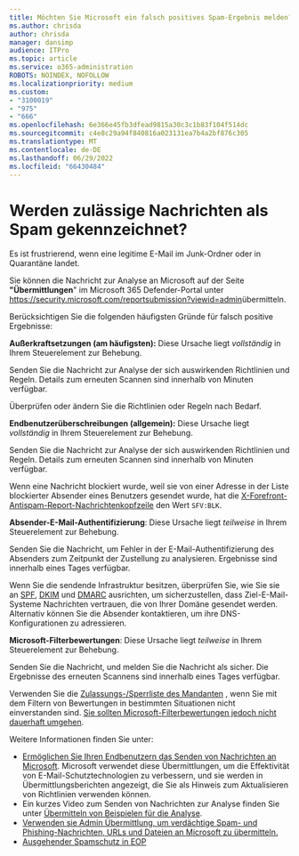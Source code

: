 ```yaml
---
title: Möchten Sie Microsoft ein falsch positives Spam-Ergebnis melden?
ms.author: chrisda
author: chrisda
manager: dansimp
audience: ITPro
ms.topic: article
ms.service: o365-administration
ROBOTS: NOINDEX, NOFOLLOW
ms.localizationpriority: medium
ms.custom:
- "3100019"
- "975"
- "666"
ms.openlocfilehash: 6e366e45fb3dfead9815a30c3c1b83f104f514dc
ms.sourcegitcommit: c4e8c29a94f840816a023131ea7b4a2bf876c305
ms.translationtype: MT
ms.contentlocale: de-DE
ms.lasthandoff: 06/29/2022
ms.locfileid: "66430484"
---
```

# <a name="do-you-have-legitimate-messages-being-marked-as-spam"></a>Werden zulässige Nachrichten als Spam gekennzeichnet?

Es ist frustrierend, wenn eine legitime E-Mail im Junk-Ordner oder in Quarantäne landet.

Sie können die Nachricht zur Analyse an Microsoft auf der Seite **"Übermittlungen**" im Microsoft 365 Defender-Portal unter <https://security.microsoft.com/reportsubmission?viewid=admin>übermitteln.

Berücksichtigen Sie die folgenden häufigsten Gründe für falsch positive Ergebnisse:

**Außerkraftsetzungen (am häufigsten):** Diese Ursache liegt _vollständig_ in Ihrem Steuerelement zur Behebung.

Senden Sie die Nachricht zur Analyse der sich auswirkenden Richtlinien und Regeln. Details zum erneuten Scannen sind innerhalb von Minuten verfügbar.

Überprüfen oder ändern Sie die Richtlinien oder Regeln nach Bedarf.

**Endbenutzerüberschreibungen (allgemein):** Diese Ursache liegt _vollständig_ in Ihrem Steuerelement zur Behebung.

Senden Sie die Nachricht zur Analyse der sich auswirkenden Richtlinien und Regeln. Details zum erneuten Scannen sind innerhalb von Minuten verfügbar.

Wenn eine Nachricht blockiert wurde, weil sie von einer Adresse in der Liste blockierter Absender eines Benutzers gesendet wurde, hat die [X-Forefront-Antispam-Report-Nachrichtenkopfzeile](https://docs.microsoft.com/microsoft-365/security/office-365-security/anti-spam-message-headers#x-forefront-antispam-report-message-header-fields) den Wert `SFV:BLK`.

**Absender-E-Mail-Authentifizierung**: Diese Ursache liegt _teilweise_ in Ihrem Steuerelement zur Behebung.

Senden Sie die Nachricht, um Fehler in der E-Mail-Authentifizierung des Absenders zum Zeitpunkt der Zustellung zu analysieren. Ergebnisse sind innerhalb eines Tages verfügbar.

Wenn Sie die sendende Infrastruktur besitzen, überprüfen Sie, wie Sie sie an [SPF](https://docs.microsoft.com/microsoft-365/security/office-365-security/set-up-spf-in-office-365-to-help-prevent-spoofing), [DKIM](https://docs.microsoft.com/microsoft-365/security/office-365-security/use-dkim-to-validate-outbound-email) und [DMARC](https://docs.microsoft.com/microsoft-365/security/office-365-security/use-dmarc-to-validate-email) ausrichten, um sicherzustellen, dass Ziel-E-Mail-Systeme Nachrichten vertrauen, die von Ihrer Domäne gesendet werden. Alternativ können Sie die Absender kontaktieren, um ihre DNS-Konfigurationen zu adressieren.

**Microsoft-Filterbewertungen**: Diese Ursache liegt _teilweise_ in Ihrem Steuerelement zur Behebung.

Senden Sie die Nachricht, und melden Sie die Nachricht als sicher. Die Ergebnisse des erneuten Scannens sind innerhalb eines Tages verfügbar.

Verwenden Sie die [Zulassungs-/Sperrliste des Mandanten](https://docs.microsoft.com/microsoft-365/security/office-365-security/tenant-allow-block-list) , wenn Sie mit dem Filtern von Bewertungen in bestimmten Situationen nicht einverstanden sind. [Sie sollten Microsoft-Filterbewertungen jedoch nicht dauerhaft umgehen](https://docs.microsoft.com/exchange/troubleshoot/antispam-and-protection/cautions-against-bypassing-spam-filters).

Weitere Informationen finden Sie unter:

- [Ermöglichen Sie Ihren Endbenutzern das Senden von Nachrichten an Microsoft](https://docs.microsoft.com/microsoft-365/security/office-365-security/user-submission). Microsoft verwendet diese Übermittlungen, um die Effektivität von E-Mail-Schutztechnologien zu verbessern, und sie werden in Übermittlungsberichten angezeigt, die Sie als Hinweis zum Aktualisieren von Richtlinien verwenden können.
- Ein kurzes Video zum Senden von Nachrichten zur Analyse finden Sie unter [Übermitteln von Beispielen für die Analyse](https://www.youtube.com/watch?v=ta5S09Yz6Ks).
- [Verwenden sie Admin Übermittlung, um verdächtige Spam- und Phishing-Nachrichten, URLs und Dateien an Microsoft zu übermitteln.](https://docs.microsoft.com/microsoft-365/security/office-365-security/admin-submission)
- [Ausgehender Spamschutz in EOP](https://docs.microsoft.com/microsoft-365/security/office-365-security/outbound-spam-controls)
